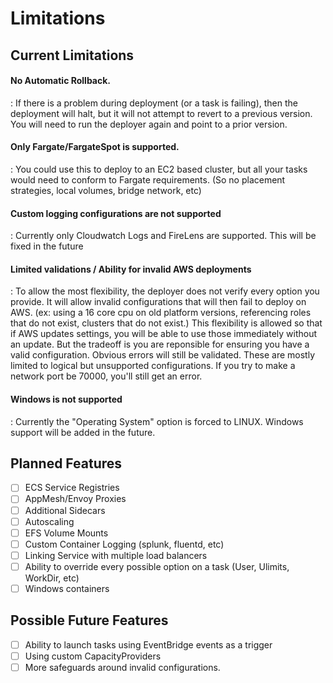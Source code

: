 # Limitations

## Current Limitations

#### No Automatic Rollback.

:    If there is a problem during deployment (or a task is failing), then the deployment will halt, but it will not attempt to revert to a previous version. You will need to run the deployer again and point to a prior version.

#### Only Fargate/FargateSpot is supported.

:   You could use this to deploy to an EC2 based cluster, but all your tasks would need to conform to Fargate requirements. (So no placement strategies, local volumes, bridge network, etc)

#### Custom logging configurations are not supported

:    Currently only Cloudwatch Logs and FireLens are supported. This will be fixed in the future

#### Limited validations / Ability for invalid AWS deployments

:    To allow the most flexibility, the deployer does not verify every option you provide. It will allow invalid configurations that will then fail to deploy on AWS. (ex: using a 16 core cpu on old platform versions, referencing roles that do not exist, clusters that do not exist.) This flexibility is allowed so that if AWS updates settings, you will be able to use those immediately without an update. But the tradeoff is you are reponsible for ensuring you have a valid configuration. Obvious errors will still be validated. These are mostly limited to logical but unsupported configurations. If you try to make a network port be 70000, you'll still get an error.

#### Windows is not supported

:    Currently the "Operating System" option is forced to LINUX. Windows support will be added in the future.

## Planned Features
* [ ] ECS Service Registries
* [ ] AppMesh/Envoy Proxies
* [ ] Additional Sidecars
* [ ] Autoscaling 
* [ ] EFS Volume Mounts
* [ ] Custom Container Logging (splunk, fluentd, etc)
* [ ] Linking Service with multiple load balancers
* [ ] Ability to override every possible option on a task (User, Ulimits, WorkDir, etc)
* [ ] Windows containers

## Possible Future Features
* [ ] Ability to launch tasks using EventBridge events as a trigger
* [ ] Using custom CapacityProviders
* [ ] More safeguards around invalid configurations.